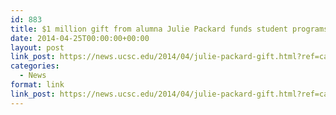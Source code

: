 ```yaml
---
id: 883
title: $1 million gift from alumna Julie Packard funds student programs at UCSC
date: 2014-04-25T00:00:00+00:00
layout: post
link_post: https://news.ucsc.edu/2014/04/julie-packard-gift.html?ref=campaign
categories:
  - News
format: link
link_post: https://news.ucsc.edu/2014/04/julie-packard-gift.html?ref=campaign
---
```

